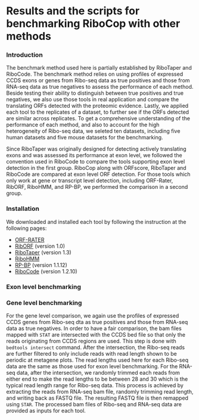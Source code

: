 # Results and the scripts for benchmarking RiboCop with other methods

### Introduction
The benchmark method used here is partially established by RiboTaper and RiboCode. 
The benchmark method relies on using profiles of expressed CCDS exons or genes from 
Ribo-seq data as true positives and those from RNA-seq data as true negatives
to assess the performance of each method. Beside testing their ability to distinguish
between true positives and true negatives, we also use those tools in real application
and compare the translating ORFs detected with the proteomic evidence. Lastly,
we applied each tool to the replicates of a dataset, to further see if the ORFs detected
are similar across replicates. To get a comprehensive understanding of the performance
of each method, and also to account for the high heterogeneity of Ribo-seq data,
we seleted ten datasets, including five human datasets and five mouse datasets for the
benchmarking.

Since RiboTaper was originally designed for detecting actively translating exons and was
assessed its performance at exon level, we followed the convention used in RiboCode to
compare the tools supporting exon level detection in the first group. 
RiboCop along with ORFscore, RiboTaper and RiboCode are compared at exon level ORF detection.
For those tools which only work at gene or transcript level detection, including ORF-Rater, RibORF,
RiboHMM, and RP-BP, we performed the comparison in a second group. 

### Installation
We downloaded and installed each tool by following the instruction at the following pages:
* [ORF-RATER](https://github.com/alexfields/ORF-RATER)
* [RibORF](https://github.com/zhejilab/RibORF) (version 1.0)
* [RiboTaper](https://ohlerlab.mdc-berlin.de/software/RiboTaper_126/) (version 1.3)
* [RiboHMM](https://github.com/rajanil/riboHMM)
* [RP-BP](https://github.com/dieterich-lab/rp-bp) (version 1.1.12)
* [RiboCode](https://github.com/xryanglab/RiboCode) (version 1.2.10)

### Exon level benchmarking

### Gene level benchmarking
For the gene level comparison, we again use the profiles of expressed CCDS genes from Ribo-seq
dta as true positives and those from RNA-seq data as true negatives. In order to have a fair
comparison, the bam files mapped with ```STAT``` are intersected with the CCDS bed file so that
only the reads originating from CCDS regions are used. This step is done with ```bedtools intersect```
command. After the intersection, the Ribo-seq reads are further filtered to only include reads with
read length shown to be periodic at metagene plots. The read lengths used here for each Ribo-seq data
are the same as those used for exon level benchmarking. For the RNA-seq data, after the intersection,
we randomly trimmed each reads from either end to make the read lengths to be between 28 and 30 which is
the typical read length range for Ribo-seq data. This process is achieved by extracting the reads
from RNA-seq bam file, randomly trimming read length, and writing back as FASTQ file. The resulting
FASTQ file is then remapped using ```STAR```.
The processed bam files of Ribo-seq and RNA-seq data are provided as inputs for each tool.
